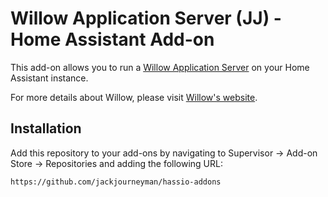 # Willow Application Server (JJ) - Home Assistant Add-on

This add-on allows you to run a [Willow Application Server](https://heywillow.io/components/willow-application-server/) on your Home Assistant instance.

For more details about Willow, please visit [Willow's website](https://heywillow.io/).

## Installation

Add this repository to your add-ons by navigating to Supervisor -> Add-on Store -> Repositories and adding the following URL:

```txt
https://github.com/jackjourneyman/hassio-addons
```
